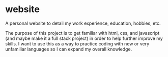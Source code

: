 # website
A personal website to detail my work experience, education, hobbies, etc.

The purpose of this project is to get familiar with html, css, and javascript (and maybe make it a full stack project) in order to help further improve my skills.
I want to use this as a way to practice coding with new or very unfamiliar languages so I can expand my overall knowledge.